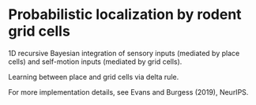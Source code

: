 # Probabilistic localization by rodent grid cells

1D recursive Bayesian integration of sensory inputs (mediated by place cells) and self-motion inputs (mediated by grid cells).

Learning between place and grid cells via delta rule.

For more implementation details, see Evans and Burgess (2019), NeurIPS.
